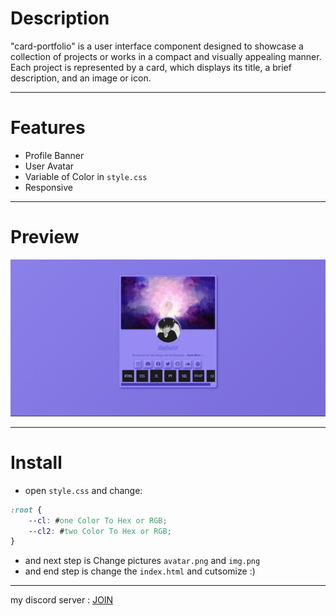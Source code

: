 # Description
"card-portfolio" is a user interface component designed to showcase a collection of projects or works in a compact and visually appealing manner. Each project is represented by a card, which displays its title, a brief description, and an image or icon.
_________________________________________
# Features
- Profile Banner
- User Avatar
- Variable of Color in `style.css`
- Responsive
_________________________________________
# Preview
![Token Builder](https://github.com/Hoseinfi/card-portifilo/blob/main/img%20(%20intro%20).png)
_________________________________________
# Install
- open `style.css` and change:
```css
:root {
	--cl: #one Color To Hex or RGB;
	--cl2: #two Color To Hex or RGB;
}
```
- and next step is Change pictures `avatar.png` and `img.png`
- and end step is change the `index.html` and cutsomize :)
_________________________________________
my discord server : [JOIN](https://discord.gg/tckXBhv3Rw)
